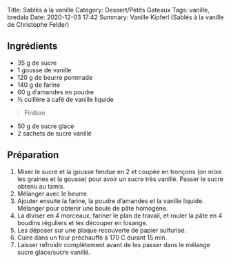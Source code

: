 Title: Sablés à la vanille
Category: Dessert/Petits Gateaux
Tags: vanille, bredala
Date:  2020-12-03 17:42
Summary: Vanille Kipferl (Sablés à la vanille de Christophe Felder)

## Ingrédients
- 35 g de sucre
- 1 gousse de vanille
- 120 g de beurre pommade
- 140 g de farine
- 60 g d’amandes en poudre
- ½ cuillère à café de vanille liquide
> Finition
- 50 g de sucre glace
- 2 sachets de sucre vanillé

## Préparation
1. Mixer le sucre et la gousse fendue en 2 et coupée en tronçons (on mixe les graines et la gousse) pour avoir un sucre très vanillé. Passer le sucre obtenu au tamis.
2. Mélanger avec le beurre.
3. Ajouter ensuite la farine, la poudre d’amandes et la vanille liquide. Mélanger pour obtenir une boule de pâte homogène.
4. La diviser en 4 morceaux, fariner le plan de travail, et rouler la pâte en 4 boudins réguliers et les découper en losange.
5. Les déposer sur une plaque recouverte de papier sulfurisé.
6. Cuire dans un four préchauffé à 170 C durant 15 min.
7. Laisser refroidir complètement avant de les passer dans le mélange sucre glace/sucre vanillé.
